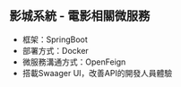 ## 影城系統 - 電影相關微服務
  + 框架：SpringBoot
  + 部署方式：Docker
  + 微服務溝通方式：OpenFeign
  + 搭載Swaager UI，改善API的開發人員體驗
